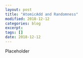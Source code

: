 ```yaml
---
layout: post
title: "AtomicAdd and Randomness"
modified: 2018-12-12
categories: blog
excerpt:
tags: []
date: 2018-12-12
---
```


Placeholder
